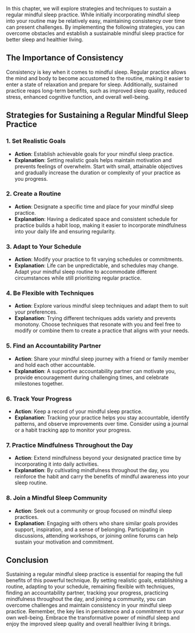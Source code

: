 
In this chapter, we will explore strategies and techniques to sustain a regular mindful sleep practice. While initially incorporating mindful sleep into your routine may be relatively easy, maintaining consistency over time can present challenges. By implementing the following strategies, you can overcome obstacles and establish a sustainable mindful sleep practice for better sleep and healthier living.

The Importance of Consistency
-----------------------------

Consistency is key when it comes to mindful sleep. Regular practice allows the mind and body to become accustomed to the routine, making it easier to enter a state of relaxation and prepare for sleep. Additionally, sustained practice reaps long-term benefits, such as improved sleep quality, reduced stress, enhanced cognitive function, and overall well-being.

Strategies for Sustaining a Regular Mindful Sleep Practice
----------------------------------------------------------

### 1. Set Realistic Goals

* **Action**: Establish achievable goals for your mindful sleep practice.
* **Explanation**: Setting realistic goals helps maintain motivation and prevents feelings of overwhelm. Start with small, attainable objectives and gradually increase the duration or complexity of your practice as you progress.

### 2. Create a Routine

* **Action**: Designate a specific time and place for your mindful sleep practice.
* **Explanation**: Having a dedicated space and consistent schedule for practice builds a habit loop, making it easier to incorporate mindfulness into your daily life and ensuring regularity.

### 3. Adapt to Your Schedule

* **Action**: Modify your practice to fit varying schedules or commitments.
* **Explanation**: Life can be unpredictable, and schedules may change. Adapt your mindful sleep routine to accommodate different circumstances while still prioritizing regular practice.

### 4. Be Flexible with Techniques

* **Action**: Explore various mindful sleep techniques and adapt them to suit your preferences.
* **Explanation**: Trying different techniques adds variety and prevents monotony. Choose techniques that resonate with you and feel free to modify or combine them to create a practice that aligns with your needs.

### 5. Find an Accountability Partner

* **Action**: Share your mindful sleep journey with a friend or family member and hold each other accountable.
* **Explanation**: A supportive accountability partner can motivate you, provide encouragement during challenging times, and celebrate milestones together.

### 6. Track Your Progress

* **Action**: Keep a record of your mindful sleep practice.
* **Explanation**: Tracking your practice helps you stay accountable, identify patterns, and observe improvements over time. Consider using a journal or a habit tracking app to monitor your progress.

### 7. Practice Mindfulness Throughout the Day

* **Action**: Extend mindfulness beyond your designated practice time by incorporating it into daily activities.
* **Explanation**: By cultivating mindfulness throughout the day, you reinforce the habit and carry the benefits of mindful awareness into your sleep routine.

### 8. Join a Mindful Sleep Community

* **Action**: Seek out a community or group focused on mindful sleep practices.
* **Explanation**: Engaging with others who share similar goals provides support, inspiration, and a sense of belonging. Participating in discussions, attending workshops, or joining online forums can help sustain your motivation and commitment.

Conclusion
----------

Sustaining a regular mindful sleep practice is essential for reaping the full benefits of this powerful technique. By setting realistic goals, establishing a routine, adapting to your schedule, remaining flexible with techniques, finding an accountability partner, tracking your progress, practicing mindfulness throughout the day, and joining a community, you can overcome challenges and maintain consistency in your mindful sleep practice. Remember, the key lies in persistence and a commitment to your own well-being. Embrace the transformative power of mindful sleep and enjoy the improved sleep quality and overall healthier living it brings.
